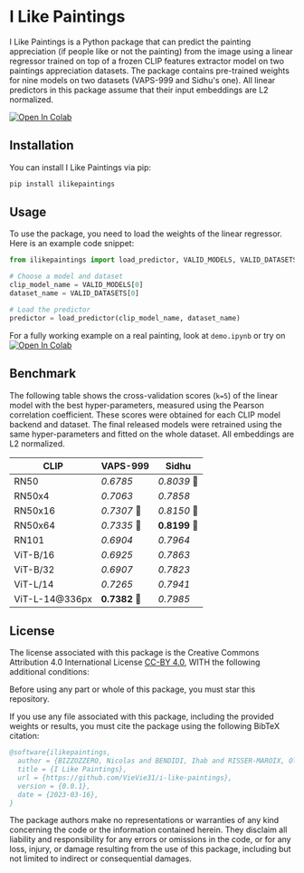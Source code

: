 # I Like Paintings

I Like Paintings is a Python package that can predict the painting appreciation (if people like or not the painting) from the image using a linear regressor trained on top of a frozen CLIP features extractor model on two paintings appreciation datasets. The package contains pre-trained weights for nine models on two datasets (VAPS-999 and Sidhu's one).
All linear predictors in this package assume that their input embeddings are L2 normalized.

<a href="https://colab.research.google.com/github/VieVie31/i-like-paintings/blob/master/demo.ipynb" target="_parent\">
  <img src="https://colab.research.google.com/assets/colab-badge.svg" alt="Open In Colab"/>
</a>


## Installation

You can install I Like Paintings via pip:

```bash
pip install ilikepaintings
```


## Usage
To use the package, you need to load the weights of the linear regressor. Here is an example code snippet:

```python
from ilikepaintings import load_predictor, VALID_MODELS, VALID_DATASETS

# Choose a model and dataset
clip_model_name = VALID_MODELS[0]
dataset_name = VALID_DATASETS[0]

# Load the predictor
predictor = load_predictor(clip_model_name, dataset_name)
```

For a fully working example on a real painting, look at `demo.ipynb` or try on <a href="https://colab.research.google.com/github/VieVie31/i-like-paintings/blob/master/demo.ipynb" target="_parent\"><img src="https://colab.research.google.com/assets/colab-badge.svg" alt="Open In Colab"/></a> 



## Benchmark

The following table shows the cross-validation scores (`k=5`) of the linear model with the best hyper-parameters, measured using the Pearson correlation coefficient. 
These scores were obtained for each CLIP model backend and dataset. The final released models were retrained using the same hyper-parameters and fitted on the whole dataset.
All embeddings are L2 normalized. 


| CLIP | VAPS-999 | Sidhu |
| --- | --- | --- |
| RN50 | _0.6785_ | _0.8039_ 🥉 |
| RN50x4 | _0.7063_ | _0.7858_ | 
| RN50x16 | _0.7307_ 🥉 | _0.8150_ 🥈 | 
| RN50x64 | _0.7335_ 🥈 | **0.8199** 🥇 | 
| RN101 | _0.6904_ | _0.7964_ | 
| ViT-B/16 | _0.6925_ | _0.7863_ | 
| ViT-B/32 | _0.6907_ | _0.7823_ | 
| ViT-L/14 | _0.7265_ | _0.7941_ | 
| ViT-L-14@336px | **0.7382** 🥇 | _0.7985_ | 





## License

The license associated with this package is the Creative Commons Attribution 4.0 International License [CC-BY 4.0](https://creativecommons.org/licenses/by/4.0/), WITH the following additional conditions:

Before using any part or whole of this package, you must star this repository.

If you use any file associated with this package, including the provided weights or results, you must cite the package using the following BibTeX citation:
```bibtex
@software{ilikepaintings,
  author = {BIZZOZZERO, Nicolas and BENDIDI, Ihab and RISSER-MAROIX, Olivier},
  title = {I Like Paintings},
  url = {https://github.com/VieVie31/i-like-paintings},
  version = {0.0.1},
  date = {2023-03-16},
}
```

The package authors make no representations or warranties of any kind concerning the code or the information contained herein. They disclaim all liability and responsibility for any errors or omissions in the code, or for any loss, injury, or damage resulting from the use of this package, including but not limited to indirect or consequential damages. 



